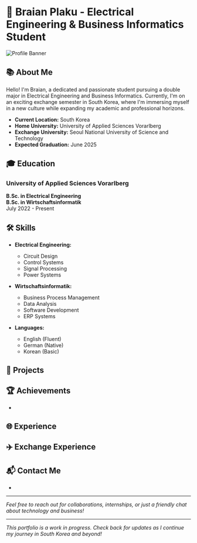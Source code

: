 # 🌟 Braian Plaku - Electrical Engineering & Business Informatics Student

![Profile Banner](images/github_banner)

## 📚 About Me

Hello! I'm Braian, a dedicated and passionate student pursuing a double major in Electrical Engineering and Business Informatics. Currently, I'm on an exciting exchange semester in South Korea, where I'm immersing myself in a new culture while expanding my academic and professional horizons.

- **Current Location:** South Korea
- **Home University:** University of Applied Sciences Vorarlberg
- **Exchange University:** Seoul National University of Science and Technology
- **Expected Graduation:** June 2025

## 🎓 Education

### University of Applied Sciences Vorarlberg
**B.Sc. in Electrical Engineering**  
**B.Sc. in Wirtschaftsinformatik**  
July 2022 - Present


## 🛠️ Skills

- **Electrical Engineering:**
  - Circuit Design
  - Control Systems
  - Signal Processing
  - Power Systems

- **Wirtschaftsinformatik:**
  - Business Process Management
  - Data Analysis
  - Software Development
  - ERP Systems

- **Languages:**
  - English (Fluent)
  - German (Native)
  - Korean (Basic)

## 💼 Projects

### 

## 🏆 Achievements

- 

## 🌐 Experience

###

## ✈️ Exchange Experience



## 📬 Contact Me

- 

---

*Feel free to reach out for collaborations, internships, or just a friendly chat about technology and business!*

---

*This portfolio is a work in progress. Check back for updates as I continue my journey in South Korea and beyond!*

